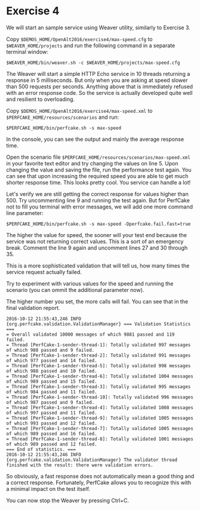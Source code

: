 Exercise 4
==========

We will start an sample service using Weaver utility, similarly to Exercise 3.

Copy `$DEMOS_HOME/OpenAlt2016/exercise4/max-speed.cfg` to `$WEAVER_HOME/projects` and run the following command in a separate terminal window:

`$WEAVER_HOME/bin/weaver.sh -c $WEAVER_HOME/projects/max-speed.cfg`

The Weaver will start a simple HTTP Echo service in 10 threads returning a response in 5 milliseconds.
But only when you are asking at speed slower than 500 requests per seconds. Anything above that
is immediately refused with an error response code. So the service is actually developed quite well
and resilient to overloading.

Copy `$DEMOS_HOME/OpenAlt2016/exercise4/max-speed.xml` to `$PERFCAKE_HOME/resources/scenarios` and run:

`$PERFCAKE_HOME/bin/perfcake.sh -s max-speed`

In the console, you can see the output and mainly the average response time.

Open the scenario file `$PERFCAKE_HOME/resources/scenarios/max-speed.xml` in your favorite text editor
and try changing the values on line 5. Upon changing the value and saving the file, run the performance
test again. You can see that upon increasing the required speed you are able to get much shorter response
time. This looks pretty cool. You service can handle a lot!

Let's verify we are still getting the correct response for values higher than 500. Try uncommenting line 9 and running the test
again. But for PerfCake not to fill you terminal with error messages, we will add one more command line parameter:

`$PERFCAKE_HOME/bin/perfcake.sh -s max-speed -Dperfcake.fail.fast=true`

The higher the value for speed, the sooner will your test end because the service was not returning
correct values. This is a sort of an emergency break. Comment the line 9 again and uncomment lines 27 and 30 through 35.

This is a more sophisticated validation that will tell us, how many times the service request actually failed.

Try to experiment with various values for the speed and running the scenario (you can ommit the additional parameter now).

The higher number you set, the more calls will fail. You can see that in the final validation report.

```
2016-10-12 21:55:43,246 INFO  {org.perfcake.validation.ValidationManager} === Validation Statistics ===
= Overall validated 10000 messages of which 9881 passed and 119 failed.
= Thread [PerfCake-1-sender-thread-1]: Totally validated 997 messages of which 988 passed and 9 failed.
= Thread [PerfCake-1-sender-thread-2]: Totally validated 991 messages of which 977 passed and 14 failed.
= Thread [PerfCake-1-sender-thread-5]: Totally validated 998 messages of which 988 passed and 10 failed.
= Thread [PerfCake-1-sender-thread-6]: Totally validated 1004 messages of which 989 passed and 15 failed.
= Thread [PerfCake-1-sender-thread-3]: Totally validated 995 messages of which 984 passed and 11 failed.
= Thread [PerfCake-1-sender-thread-10]: Totally validated 996 messages of which 987 passed and 9 failed.
= Thread [PerfCake-1-sender-thread-4]: Totally validated 1008 messages of which 997 passed and 11 failed.
= Thread [PerfCake-1-sender-thread-9]: Totally validated 1005 messages of which 993 passed and 12 failed.
= Thread [PerfCake-1-sender-thread-7]: Totally validated 1005 messages of which 989 passed and 16 failed.
= Thread [PerfCake-1-sender-thread-8]: Totally validated 1001 messages of which 989 passed and 12 failed.
=== End of statistics. ===
2016-10-12 21:55:43,246 INFO  {org.perfcake.validation.ValidationManager} The validator thread finished with the result: there were validation errors.
```

So obviously, a fast response does not automatically mean a good thing and a correct response.
Fortunately, PerfCake allows you to recognize this with a minimal impact on the test itself.

You can now stop the Weaver by pressing Ctrl+C.